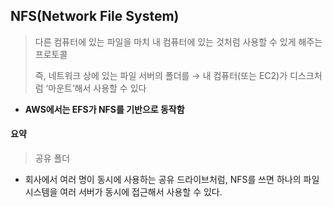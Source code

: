 ## NFS(Network File System)
> 다른 컴퓨터에 있는 파일을 마치 내 컴퓨터에 있는 것처럼 사용할 수 있게 해주는 프로토콜
>
> 즉, 네트워크 상에 있는 파일 서버의 폴더를
→ 내 컴퓨터(또는 EC2)가 디스크처럼 ‘마운트’해서 사용할 수 있다

- **AWS에서는 EFS가 NFS를 기반으로 동작함**

#### 요약
> 공유 폴더
- 회사에서 여러 명이 동시에 사용하는 공유 드라이브처럼,
NFS를 쓰면 하나의 파일 시스템을 여러 서버가 동시에 접근해서 사용할 수 있다.


